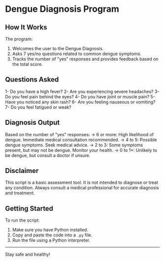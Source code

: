 # Dengue Diagnosis Program

## How It Works
The program:
1. Welcomes the user to the Dengue Diagnosis.
2. Asks 7 yes/no questions related to common dengue symptoms.
3. Tracks the number of "yes" responses and provides feedback based on the total score.

## Questions Asked

1- Do you have a high fever?
2- Are you experiencing severe headaches?
3- Do you feel pain behind the eyes?
4- Do you have joint or muscle pain?
5- Have you noticed any skin rash?
6- Are you feeling nauseous or vomiting?
7- Do you feel fatigued or weak?
##  Diagnosis Output

Based on the number of "yes" responses:
-> 6 or more: High likelihood of dengue. Immediate medical consultation recommended.
-> 4 to 5: Possible dengue symptoms. Seek medical advice.
-> 2 to 3: Some symptoms present, but may not be dengue. Monitor your health.
-> 0 to 1*: Unlikely to be dengue, but consult a doctor if unsure.
## Disclaimer

This script is a basic assessment tool. It is not intended to diagnose or treat any condition. Always consult a medical professional for accurate diagnosis and treatment.

## Getting Started

To run the script:
1. Make sure you have Python installed.
2. Copy and paste the code into a `.py` file.
3. Run the file using a Python interpreter.

---

Stay safe and healthy!
